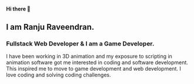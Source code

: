#### Hi there 👋
## I am Ranju Raveendran. 
### Fullstack Web Developer & I am a Game Developer.

I have been working in 3D animation and my exposure to scripting in animation software got me interested in coding and software development. This inspired me to move to game development and web development. I love coding and solving coding challenges.
